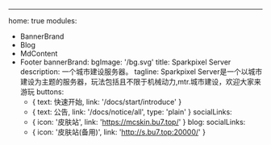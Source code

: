 ---
home: true
modules:
  - BannerBrand
  - Blog
  - MdContent
  - Footer
bannerBrand:
  bgImage: '/bg.svg'
  title: Sparkpixel Server
  description: 一个城市建设服务器。
  tagline: Sparkpixel Server是一个以城市建设为主题的服务器，玩法包括且不限于机械动力,mtr.城市建设，欢迎大家来游玩
  buttons:
    - { text: 快速开始, link: '/docs/start/introduce' }
    - { text: 公告, link: '/docs/notice/all', type: 'plain' }
  socialLinks:
    - { icon: '皮肤站', link: 'https://mcskin.bu7.top/' }
blog:
  socialLinks:
    - { icon: '皮肤站(备用)', link: 'http://s.bu7.top:20000/' }
